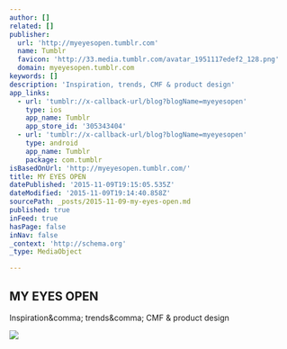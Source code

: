 ```yaml
---
author: []
related: []
publisher:
  url: 'http://myeyesopen.tumblr.com'
  name: Tumblr
  favicon: 'http://33.media.tumblr.com/avatar_1951117edef2_128.png'
  domain: myeyesopen.tumblr.com
keywords: []
description: 'Inspiration, trends, CMF & product design'
app_links:
  - url: 'tumblr://x-callback-url/blog?blogName=myeyesopen'
    type: ios
    app_name: Tumblr
    app_store_id: '305343404'
  - url: 'tumblr://x-callback-url/blog?blogName=myeyesopen'
    type: android
    app_name: Tumblr
    package: com.tumblr
isBasedOnUrl: 'http://myeyesopen.tumblr.com/'
title: MY EYES OPEN
datePublished: '2015-11-09T19:15:05.535Z'
dateModified: '2015-11-09T19:14:40.858Z'
sourcePath: _posts/2015-11-09-my-eyes-open.md
published: true
inFeed: true
hasPage: false
inNav: false
_context: 'http://schema.org'
_type: MediaObject

---
```

<article style=""><h1>MY EYES OPEN</h1><p>Inspiration&amp;comma; trends&amp;comma; CMF &amp; product design</p><img src="http://33.media.tumblr.com/avatar_1951117edef2_128.png" /></article>